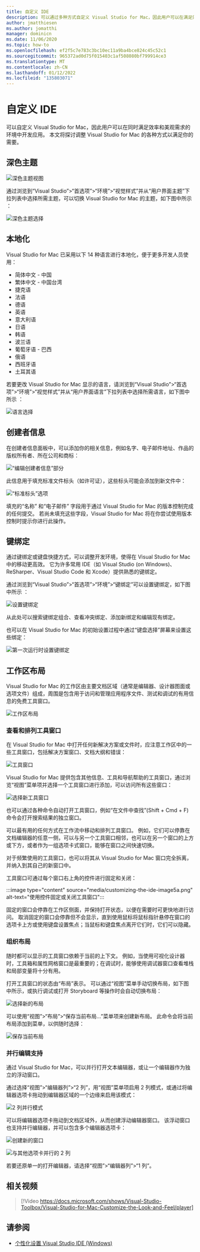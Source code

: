 ```yaml
---
title: 自定义 IDE
description: 可以通过多种方式自定义 Visual Studio for Mac，因此用户可以在满足效率和美观需求的环境中开发应用。 本文将探讨调整 Visual Studio for Mac 的各种方式以满足你的需要。
author: jmatthiesen
ms.author: jomatthi
manager: dominicn
ms.date: 11/06/2020
ms.topic: how-to
ms.openlocfilehash: ef2f5c7e783c3bc10ec11a9ba4bce824c45c52c1
ms.sourcegitcommit: 965372ad0d75f015403c1af508080bf799914ce3
ms.translationtype: MT
ms.contentlocale: zh-CN
ms.lasthandoff: 01/12/2022
ms.locfileid: "135803071"
---
```

# <a name="customizing-the-ide"></a>自定义 IDE

可以自定义 Visual Studio for Mac，因此用户可以在同时满足效率和美观需求的环境中开发应用。 本文将探讨调整 Visual Studio for Mac 的各种方式以满足你的需要。

## <a name="dark-theme"></a>深色主题

![深色主题视图](media/customizing-the-ide-image7a.png)

通过浏览到“Visual Studio”>“首选项”>“环境”>“视觉样式”并从“用户界面主题”下拉列表中选择所需主题，可以切换 Visual Studio for Mac 的主题，如下图中所示   ：

![深色主题选择](media/customizing-the-ide-image7b.png)

## <a name="localization"></a>本地化

Visual Studio for Mac 已采用以下 14 种语言进行本地化，便于更多开发人员使用：

* 简体中文 - 中国
* 繁体中文 - 中国台湾
* 捷克语
* 法语
* 德语
* 英语
* 意大利语
* 日语
* 韩语
* 波兰语
* 葡萄牙语 - 巴西
* 俄语
* 西班牙语
* 土耳其语

若要更改 Visual Studio for Mac 显示的语言，请浏览到“Visual Studio”>“首选项”>“环境”>“视觉样式”并从“用户界面语言”下拉列表中选择所需语言，如下图中所示   ：

![语言选择](media/customizing-the-ide-image11a.png)

## <a name="author-information"></a>创建者信息

在创建者信息面板中，可以添加你的相关信息，例如名字、电子邮件地址、作品的版权所有者、所在公司和商标：

![“编辑创建者信息”部分](media/customizing-the-ide-image9a.png)

此信息用于填充标准文件标头（如许可证），这些标头可能会添加到新文件中：

![“标准标头”选项](media/customizing-the-ide-image8a.png)

填充的“名称”  和“电子邮件”  字段用于通过 Visual Studio for Mac 的版本控制完成的任何提交。 若尚未填充这些字段，Visual Studio for Mac 将在你尝试使用版本控制时提示你进行此操作。

## <a name="key-bindings"></a>键绑定

通过键绑定或键盘快捷方式，可以调整开发环境，使得在 Visual Studio for Mac 中的移动更高效。 它为许多常用 IDE（如 Visual Studio (on Windows)、ReSharper、Visual Studio Code 和 Xcode）提供熟悉的键绑定。

通过浏览到“Visual Studio”>“首选项”>“环境”>“键绑定”可以设置键绑定，如下图中所示  ：

![设置键绑定](media/customizing-the-ide-image10a.png)

从此处可以搜索键绑定组合、查看冲突绑定、添加新绑定和编辑现有绑定。

也可以在 Visual Studio for Mac 的初始设置过程中通过“键盘选择”屏幕来设置这些绑定：

![第一次运行时设置键绑定](media/ide-tour-2019-keyboard-shortcut.png)

## <a name="workspace-layout"></a>工作区布局

Visual Studio for Mac 的工作区由主要文档区域（通常是编辑器、设计器图面或选项文件）组成，周围是包含用于访问和管理应用程序文件、测试和调试的有用信息的免费工具窗口。

 ![工作区布局](media/customizing-the-ide-image1a.png)

### <a name="viewing-and-arranging-tool-windows"></a>查看和排列工具窗口

在 Visual Studio for Mac 中打开任何新解决方案或文件时，应注意工作区中的一些工具窗口，包括解决方案窗口、文档大纲和错误：

![工具窗口](media/customizing-the-ide-image2a.png)

Visual Studio for Mac 提供包含其他信息、工具和导航帮助的工具窗口，通过浏览“视图”菜单项并选择一个工具窗口进行添加，可以访问所有这些窗口：

![选择新工具窗口](media/customizing-the-ide-image3a.png)

也可以通过各种命令自动打开工具窗口，例如“在文件中查找”(Shift + Cmd + F) 命令会打开搜索结果的独立窗口。

可以最有用的任何方式在工作流中移动和排列工具窗口。 例如，它们可以停靠在文档编辑器的任意一侧，可以与另一个工具窗口相邻，也可以在另一个窗口的上方或下方，或者作为一组选项卡式窗口，能够在窗口之间快速切换。

对于频繁使用的工具窗口，也可以将其从 Visual Studio for Mac 窗口完全拆离，并纳入到其自己的新窗口中。

工具窗口可通过每个窗口右上角的控件进行固定和关闭：

:::image type="content" source="media/customizing-the-ide-image5a.png" alt-text="使用控件固定或关闭工具窗口":::

固定的窗口会停靠在工作区侧面，并保持打开状态，以便在需要时可更快地进行访问。 取消固定的窗口会停靠但不会显示，直到使用鼠标将鼠标指针悬停在窗口的选项卡上方或使用键盘设置焦点；当鼠标和键盘焦点离开它们时，它们可以隐藏。

### <a name="organizing-layouts"></a>组织布局

随时都可以显示的工具窗口依赖于当前的上下文。 例如，当使用可视化设计器时，工具箱和属性网格窗口是最重要的；在调试时，能够使用调试器窗口查看堆栈和局部变量将十分有用。

打开工具窗口的状态由“布局”表示。 可以通过“视图”菜单手动切换布局，如下图中所示，或执行调试或打开 Storyboard 等操作时会自动切换布局：

![选择新的布局](media/customizing-the-ide-image6b.png)

可以使用“视图”>“布局”>“保存当前布局...”菜单项来创建新布局。 此命令会将当前布局添加到菜单，以供随时选择：

![保存当前布局](media/customizing-the-ide-image6a.png)

### <a name="side-by-side-editing-support"></a>并行编辑支持

通过 Visual Studio for Mac，可以并行打开文本编辑器，或让一个编辑器作为独立的浮动窗口。

通过选择“视图”>“编辑器列”>“2 列”，用“视图”菜单项启用 2 列模式，或通过将编辑器选项卡拖动到编辑器区域的一个边缘来启用该模式：

![2 列并行模式](media/customizing-the-ide-sbs.png)

可以将编辑器选项卡拖动到文档区域外，从而创建浮动编辑器窗口。 该浮动窗口也支持并行编辑器，并可以包含多个编辑器选项卡：

![创建新的窗口](media/customizing-the-ide-sbs1.png)

![与其他选项卡并行的 2 列](media/customizing-the-ide-sbs2.png)

若要还原单一的打开编辑器，请选择“视图”>“编辑器列”>“1 列”。

## <a name="related-video"></a>相关视频

> [!Video https://docs.microsoft.com/shows/Visual-Studio-Toolbox/Visual-Studio-for-Mac-Customize-the-Look-and-Feel/player]

## <a name="see-also"></a>请参阅

- [个性化设置 Visual Studio IDE (Windows)](/visualstudio/ide/personalizing-the-visual-studio-ide)